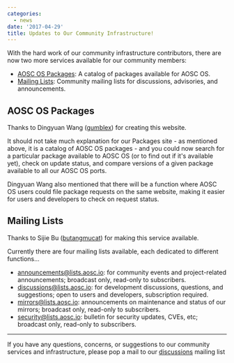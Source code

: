 ```yaml
---
categories:
  - news
date: '2017-04-29'
title: Updates to Our Community Infrastructure!
---
```



With the hard work of our community infrastructure contributors, there are now two more services available for our community members:

- [AOSC OS Packages](https://packages.aosc.io): A catalog of packages available for AOSC OS.
- [Mailing Lists](https://lists.aosc.io): Community mailing lists for discussions, advisories, and announcements.

AOSC OS Packages
----------------

Thanks to Dingyuan Wang ([gumblex](https://aosc.io/people/~gumblex)) for creating this website.

It should not take much explanation for our Packages site - as mentioned above, it is a catalog of AOSC OS packages - and you could now search for a particular package available to AOSC OS (or to find out if it's available yet), check on update status, and compare versions of a given package available to all our AOSC OS ports.

Dingyuan Wang also mentioned that there will be a function where AOSC OS users could file package requests on the same website, making it easier for users and developers to check on request status.

Mailing Lists
-------------

Thanks to Sijie Bu ([butangmucat](https://aosc.io/people/~butangmucat)) for making this service available.

Currently there are four mailing lists available, each dedicated to different functions...

- [announcements@lists.aosc.io](https://lists.aosc.io/sympa/info/announcements): for community events and project-related announcements; broadcast only, read-only to subscribers.
- [discussions@lists.aosc.io](https://lists.aosc.io/sympa/info/discussions): for development discussions, questions, and suggestions; open to users and developers, subscription required.
- [mirrors@lists.aosc.io](https://lists.aosc.io/sympa/info/mirrors): announcements on maintenance and status of our mirrors; broadcast only, read-only to subscribers.
- [security@lists.aosc.io](https://lists.aosc.io/sympa/info/security): bulletin for security updates, CVEs, etc; broadcast only, read-only to subscribers.

-----------

If you have any questions, concerns, or suggestions to our community services and infrastructure, please pop a mail to our [discussions](mailto:discussions@lists.aosc.io) mailing list